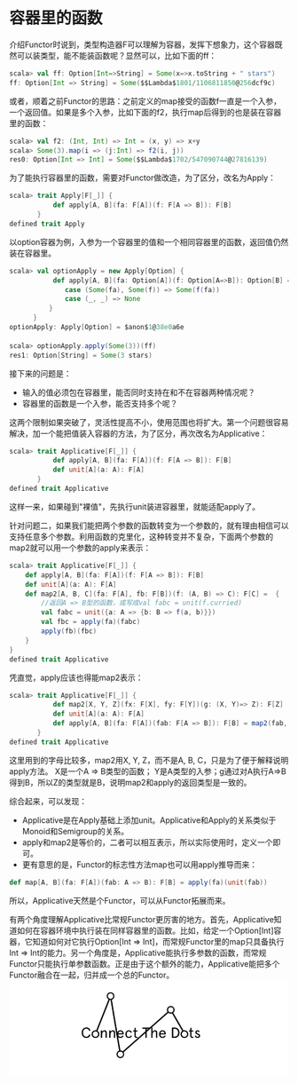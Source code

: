 # 容器里的函数

介绍Functor时说到，类型构造器F可以理解为容器，发挥下想象力，这个容器既然可以装类型，能不能装函数呢？显然可以，比如下面的ff：
```scala
scala> val ff: Option[Int=>String] = Some(x=>x.toString + " stars")
ff: Option[Int => String] = Some($$Lambda$1801/1106811850@256dcf9c)
```
或者，顺着之前Functor的思路：之前定义的map接受的函数f一直是一个入参，一个返回值。如果是多个入参，比如下面的f2，执行map后得到的也是装在容器里的函数：

```scala
scala> val f2: (Int, Int) => Int = (x, y) => x+y
scala> Some(3).map(i => (j:Int) => f2(i, j))
res0: Option[Int => Int] = Some($$Lambda$1702/547090744@27816139)
```

为了能执行容器里的函数，需要对Functor做改造，为了区分，改名为Apply：
```scala
scala> trait Apply[F[_]] {
           def apply[A, B](fa: F[A])(f: F[A => B]): F[B]
       }
defined trait Apply
```
以option容器为例，入参为一个容器里的值和一个相同容器里的函数，返回值仍然装在容器里。
```scala
scala> val optionApply = new Apply[Option] {
           def apply[A, B](fa: Option[A])(f: Option[A=>B]): Option[B] = (fa, f) match {
              case (Some(fa), Some(f)) => Some(f(fa))
              case (_, _) => None
          }
      }
optionApply: Apply[Option] = $anon$1@38e0a6e

scala> optionApply.apply(Some(3))(ff)
res1: Option[String] = Some(3 stars)
```
接下来的问题是：
* 输入的值必须包在容器里，能否同时支持在和不在容器两种情况呢？
* 容器里的函数是一个入参，能否支持多个呢？

这两个限制如果突破了，灵活性提高不小，使用范围也将扩大。第一个问题很容易解决，加一个能把值装入容器的方法，为了区分，再次改名为Applicative：
```scala
scala> trait Applicative[F[_]] {
           def apply[A, B](fa: F[A])(f: F[A => B]): F[B]
           def unit[A](a: A): F[A]
       }
defined trait Applicative
```
这样一来，如果碰到"裸值"，先执行unit装进容器里，就能适配apply了。

针对问题二，如果我们能把两个参数的函数转变为一个参数的，就有理由相信可以支持任意多个参数。利用函数的克里化，这种转变并不复杂，下面两个参数的map2就可以用一个参数的apply来表示：
```scala
scala> trait Applicative[F[_]] {
    def apply[A, B](fa: F[A])(f: F[A => B]): F[B]
    def unit[A](a: A): F[A]
    def map2[A, B, C](fa: F[A], fb: F[B])(f: (A, B) => C): F[C] =  {
        //返回A => B型的函数，或写成val fabc = unit(f.curried)
        val fabc = unit({a: A => {b: B => f(a, b)}})
        val fbc = apply(fa)(fabc)
        apply(fb)(fbc)
    }
}
defined trait Applicative
```
凭直觉，apply应该也得能map2表示：
```scala
scala> trait Applicative[F[_]] {
           def map2[X, Y, Z](fx: F[X], fy: F[Y])(g: (X, Y)=> Z): F[Z]
           def unit[A](a: A): F[A]
           def apply[A, B](fa: F[A])(fab: F[A => B]): F[B] = map2(fab, fa)((f, x) => f(x))
       }
defined trait Applicative
```
这里用到的字母比较多，map2用X, Y, Z，而不是A, B, C，只是为了便于解释说明apply方法。
X是一个A => B类型的函数； Y是A类型的入参；g通过对A执行A=>B得到B，所以Z的类型就是B，说明map2和apply的返回类型是一致的。

综合起来，可以发现：
* Applicative是在Apply基础上添加unit。Applicative和Apply的关系类似于Monoid和Semigroup的关系。
* apply和map2是等价的，二者可以相互表示，所以实际使用时，定义一个即可。
* 更有意思的是，Functor的标志性方法map也可以用apply推导而来：
```scala
def map[A, B](fa: F[A])(fab: A => B): F[B] = apply(fa)(unit(fab))
```
所以，Applicative天然是个Functor，可以从Functor拓展而来。

有两个角度理解Applicative比常规Functor更厉害的地方。首先，Applicative知道如何在容器环境中执行装在同样容器里的函数。比如，给定一个Option[Int]容器，它知道如何对它执行Option[Int => Int]，而常规Functor里的map只具备执行Int => Int的能力。另一个角度是，Applicative能执行多参数的函数，而常规Functor只能执行单参数函数。正是由于这个额外的能力，Applicative能把多个Functor融合在一起，归并成一个总的Functor。
![functor](../imgs/connect.png)
